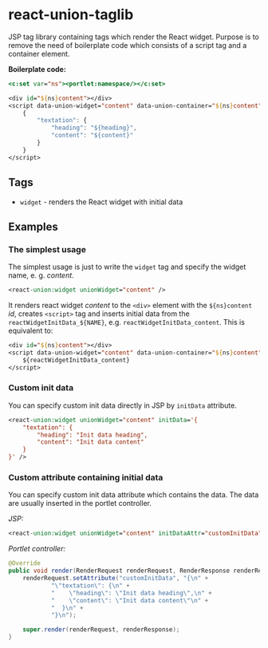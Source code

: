 # react-union-taglib

JSP tag library containing tags which render the React widget. Purpose is to remove the need of boilerplate code which consists of a script tag and a container element.

**Boilerplate code:**
```jsp
<c:set var="ns"><portlet:namespace/></c:set>

<div id="${ns}content"></div>
<script data-union-widget="content" data-union-container="${ns}content" type="application/json">
    {
        "textation": {
            "heading": "${heading}",
            "content": "${content}"
        }
    }
</script>
```

## Tags

* `widget` - renders the React widget with initial data

## Examples

### The simplest usage

The simplest usage is just to write the `widget` tag and specify the widget name, e. g. _content_. 

```jsp
<react-union:widget unionWidget="content" />
```

It renders react widget _content_ to the `<div>` element with the `${ns}content` _id_, creates `<script>` tag and inserts initial data from the `reactWidgetInitData_${NAME}`, e.g. `reactWidgetInitData_content`. This is equivalent to:

```jsp
<div id="${ns}content"></div>
<script data-union-widget="content" data-union-container="${ns}content" type="application/json">
    ${reactWidgetInitData_content}
</script>
```

### Custom init data

You can specify custom init data directly in JSP by `initData` attribute.

```jsp
<react-union:widget unionWidget="content" initData='{
	"textation": {
		"heading": "Init data heading",
		"content": "Init data content"
	}
}' />
```

### Custom attribute containing initial data

You can specify custom init data attribute which contains the data. The data are usually inserted in the portlet controller.

*JSP:*
```jsp
<react-union:widget unionWidget="content" initDataAttr="customInitData" />
```

*Portlet controller:*

```java
@Override
public void render(RenderRequest renderRequest, RenderResponse renderResponse) throws IOException, PortletException {
	renderRequest.setAttribute("customInitData", "{\n" +
			"\"textation\": {\n" +
			"    \"heading\": \"Init data heading\",\n" +
			"    \"content\": \"Init data content\"\n" +
			"  }\n" +
			"}\n");

	super.render(renderRequest, renderResponse);
}
```

